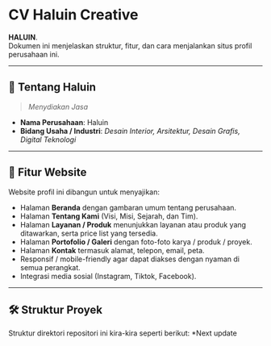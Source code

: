 # CV Haluin Creative

**HALUIN**.  
Dokumen ini menjelaskan struktur, fitur, dan cara menjalankan situs profil perusahaan ini.

---

## 📘 Tentang Haluin

> *Menydiakan Jasa*  

- **Nama Perusahaan**: Haluin 
- **Bidang Usaha / Industri**: *Desain Interior, Arsitektur, Desain Grafis, Digital Teknologi* 
---

## 🧩 Fitur Website

Website profil ini dibangun untuk menyajikan:

- Halaman **Beranda** dengan gambaran umum tentang perusahaan.  
- Halaman **Tentang Kami** (Visi, Misi, Sejarah, dan Tim).  
- Halaman **Layanan / Produk** menunjukkan layanan atau produk yang ditawarkan, serta price list yang tersedia.  
- Halaman **Portofolio / Galeri** dengan foto-foto karya / produk / proyek.  
- Halaman **Kontak** termasuk alamat, telepon, email, peta.  
- Responsif / mobile-friendly agar dapat diakses dengan nyaman di semua perangkat.  
- Integrasi media sosial (Instagram, Tiktok, Facebook).  

---

## 🛠️ Struktur Proyek

Struktur direktori repositori ini kira-kira seperti berikut:
*Next update
